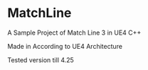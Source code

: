 # MatchLine
A Sample Project of Match Line 3 in UE4 C++

Made in According to UE4 Architecture

Tested version till 4.25

